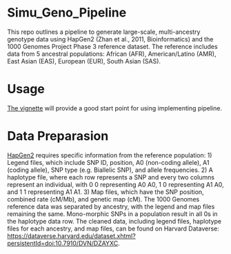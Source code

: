 Simu_Geno_Pipeline
=======
This repo outlines a pipeline to generate large-scale, multi-ancestry genotype data using HapGen2 (Zhan et al., 2011, Bioinformatics) and the 1000 Genomes Project Phase 3 reference dataset. The reference includes data from 5 ancestral populations: African (AFR), American/Latino (AMR), East Asian (EAS), European (EUR), South Asian (SAS).

Usage
=======
[The vignette](https://andrewhaoyu.github.io/Simu_Geno_Pipeline/) will provide a good start point for using implementing pipeline.

Data Preparasion
======
[HapGen2](https://mathgen.stats.ox.ac.uk/genetics_software/hapgen/hapgen2.html) requires specific information from the reference population: 1) Legend files, which include SNP ID, position, A0 (non-coding allele), A1 (coding allele), SNP type (e.g. Biallelic SNP), and allele frequencies. 2) A haplotype file, where each row represents a SNP and every two columns represent an individual, with 0 0 representing A0 A0, 1 0 representing A1 A0, and 1 1 representing A1 A1. 3) Map files, which have the SNP position, combined rate (cM/Mb), and genetic map (cM). The 1000 Genomes reference data was separated by ancestry, with the legend and map files remaining the same. Mono-morphic SNPs in a population result in all 0s in the haplotype data row. The cleaned data, including legend files, haplotype files for each ancestry, and map files, can be found on Harvard Dataverse: https://dataverse.harvard.edu/dataset.xhtml?persistentId=doi:10.7910/DVN/DZAYXC.
